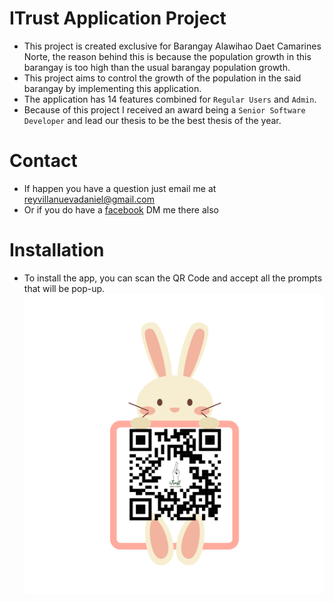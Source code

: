 # ITrust Application Project

- This project is created exclusive for Barangay Alawihao Daet Camarines Norte, the reason behind this is because the population growth in this barangay is too high than the usual barangay population growth.
- This project aims to control the growth of the population in the said barangay by implementing this application.
- The application has 14 features combined for `Regular Users` and `Admin`.
- Because of this project I received an award being a `Senior Software Developer` and lead our thesis to be the best thesis of the year.

# Contact
- If happen you have a question just email me at reyvillanuevadaniel@gmail.com
- Or if you do have a [facebook](https://www.facebook.com/daniel.rey.9440/) DM me there also

# Installation

- To install the app, you can scan the QR Code and accept all the prompts that will be pop-up.
  ![qrcode](https://github.com/usernameNiD4niel/ItrustApp/blob/main/app/src/main/res/drawable/itrust_qr.png)
